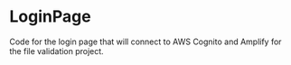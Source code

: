 # LoginPage
Code for the login page that will connect to AWS Cognito and Amplify for the file validation project.

